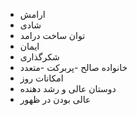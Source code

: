 - ارامش
- شادی
- توان ساخت درامد
- ایمان
- شکرگذاری
- خانواده صالح -پربرکت -متعدد
- امکانات روز
- دوستان عالی و رشد دهنده
- عالی بودن در ظهور